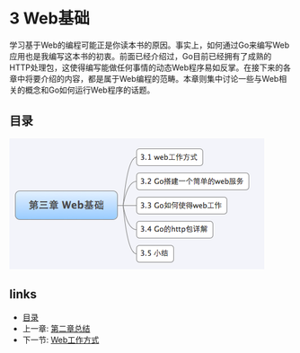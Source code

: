# 3 Web基础

学习基于Web的编程可能正是你读本书的原因。事实上，如何通过Go来编写Web应用也是我编写这本书的初衷。前面已经介绍过，Go目前已经拥有了成熟的HTTP处理包，这使得编写能做任何事情的动态Web程序易如反掌。在接下来的各章中将要介绍的内容，都是属于Web编程的范畴。本章则集中讨论一些与Web相关的概念和Go如何运行Web程序的话题。

## 目录
![](images/navi3.png?raw=true)

## links
   * [目录](<preface.md>)
   * 上一章: [第二章总结](<02.8.md>)
   * 下一节: [Web工作方式](<03.1.md>)
